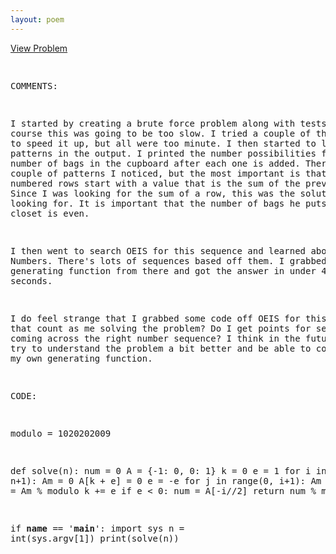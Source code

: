 ```yaml
---
layout: poem
---
```



<html><head><title>Euler - Problem 709</title>
<p><a href="http://projecteuler.net/problem=709" target="_blank">View Problem</a></p>
<pre>

COMMENTS:

I started by creating a brute force problem along with tests.  Of course this
was going to be too slow.  I tried a couple of things to try to speed it up,
but all were too minute.  I then started to look for patterns in the output.
I printed the number possibilities for the number of bags in the cupboard after
each one is added.  There were a couple of patterns I noticed, but the most
important is that the odd numbered rows start with a value that is the sum of
the previous row.  Since I was looking for the sum of a row, this was the
solution I was looking for.  It is important that the number of bags he puts
into the closet is even.

I then went to search OEIS for this sequence and learned about Euler Numbers.
There's lots of sequences based off them.  I grabbed a generating function from
there and got the answer in under 4 seconds.

I do feel strange that I grabbed some code off OEIS for this.  Does that count
as me solving the problem?  Do I get points for searching and coming across the
right number sequence?  I think in the future I will try to understand the
problem a bit better and be able to come up with my own generating function.


CODE:

modulo = 1020202009


def solve(n):
    num = 0
    A = {-1: 0, 0: 1}
    k = 0
    e = 1
    for i in range(0, n+1):
        Am = 0
        A[k + e] = 0
        e = -e
        for j in range(0, i+1):
            Am += A[k]
            A[k] = Am % modulo
            k += e
        if e < 0:
            num = A[-i//2]
    return num % modulo


if __name__ == '__main__':
    import sys
    n = int(sys.argv[1])
    print(solve(n))

</pre></body></html>
